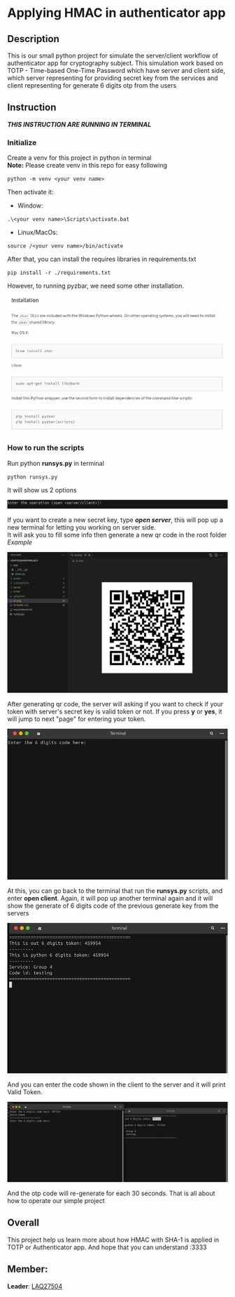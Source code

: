 # Applying HMAC in authenticator app
## Description
This is our small python project for simulate the server/client workflow of authenticator app for cryptography subject. 
This simulation work based on TOTP - Time-based One-Time Password
which have server and client side, which server representing for providing secret key from the services and client representing for generate 6 digits otp from the users
## Instruction
***THIS INSTRUCTION ARE RUNNING IN TERMINAL***
### Initialize
Create a venv for this project in python in terminal  
**Note:** Please create venv in this repo for easy following
```
python -m venv <your venv name>
```
Then activate it:
- Window:
```
.\<your venv name>\Scripts\activate.bat
```
- Linux/MacOs:
```
source /<your venv name>/bin/activate
```
After that, you can install the requires libraries in requirements.txt
```
pip install -r ./requirements.txt
```
However, to running pyzbar, we need some other installation. 

![screenshot of pyzbar installation.](/assets/pyzbar_installation.png)

### How to run the scripts
Run python **runsys.py** in terminal
```
python runsys.py
```
It will show us 2 options

![screenshot of runsys entry.](/assets/runsys_entry.png)

If you want to create a new secret key, type ***open server***, this will pop up a new terminal for letting you working on server side.   
It will ask you to fill some info then generate a new qr code in the root folder   
*Example*

![screenshot of qr exmaple.](/assets/example1.png)

After generating qr code, the server will asking if you want to check if your token with server's secret key is valid token or not. If you press **y** or **yes**, it will jump to next "page" for entering your token.

![screenshot of the server exmaple](/assets/server_example.png)

At this, you can go back to the terminal that run the **runsys.py** scripts, and enter **open client**. Again, it will pop up another terminal again and it will show the generate of 6 digits code of the previous generate key from the servers


![screenshot of client exmaple](/assets/client_example.png)

And you can enter the code shown in the client to the server and it will print Valid Token.

![screenshot of output exmaple](/assets/output_example.png)

And the otp code will re-generate for each 30 seconds. That is all about how to operate our simple project

## Overall
This project help us learn more about how HMAC with SHA-1 is applied in TOTP or Authenticator app. And hope that you can understand :3333

## Member:
**Leader**: [LAQ27504](https://github.com/LAQ27504)